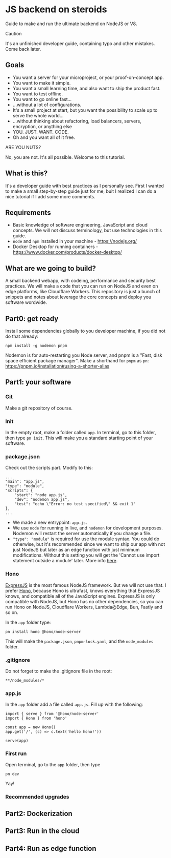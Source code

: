 # JS backend on steroids

Guide to make and run the ultimate backend on NodeJS or V8.

> [!CAUTION]
> It's an unfinished developer guide, containing typo and other mistakes. Come back later.

## Goals

* You want a server for your microproject, or your proof-on-concept app.
* You want to make it simple.
* You want a small learning time, and also want to ship the product fast.
* You want to test offline.
* You want to go online fast...
* ...without a lot of configurations.
* It's a small project at start, but you want the possibility to scale up to serve the whole world...
* ...without thinking about refactoring, load balancers, servers, encryption, or anything else
* YOU. JUST. WANT. CODE.
* Oh and you want all of it free.

ARE YOU NUTS?

No, you are not. It's all possible. Welcome to this tutorial.

## What is this?

It's a developer guide with best practices as I personally see. First I wanted to make a small step-by-step guide just for me, buit I realized I can do a nice tutorial if I add some more comments.

## Requirements

* Basic knowledge of software engineering, JavaScript and cloud concepts. We will not discuss terminology, but use technologies in this guide.
* `node` and `npm` installed in your machine - https://nodejs.org/
* Docker Desktop for running containers - https://www.docker.com/products/docker-desktop/

## What are we going to build?

A small backend webapp, with codeing, performance and security best practices. We will make a code that you can run on NodeJS and even on edge platforms, like Cloudflare Workers. This repository is just a bunch of snippets and notes about leverage the core concepts and deploy you software wordwide.

## Part0: get ready

Install some dependencies globally to you developer machine, if you did not do that already:
```
npm install -g nodemon pnpm
```

Nodemon is for auto-restarting you Node server, and pnpm is a "Fast, disk space efficient package manager". Make a shorthand for `pnpm` as `pn`: https://pnpm.io/installation#using-a-shorter-alias

## Part1: your software

### Git

Make a git repository of course.

### Init

In the empty root, make a folder called `app`. In terminal, go to this folder, then type ```pn init```. This will make you a standard starting point of your software.

### package.json

Check out the scripts part. Modify to this:

```
...
"main": "app.js",
"type": "module",
"scripts": {
    "start": "node app.js",
    "dev": "nodemon app.js",
    "test": "echo \"Error: no test specified\" && exit 1"
},
...
```

* We made a new entrypoint: `app.js`.
* We use `node` for running in live, and `nodemon` for development purposes. Nodemon will restart the server automatically if you change a file.
* `"type": "module"` is required for use the module syntax. You could do otherwise, but it's recommended since we want to ship our app with not just NodeJS but later as an edge function with just minimum modifications. Without this setting you will get the 'Cannot use import statement outside a module' later. More info [here](https://www.dhiwise.com/post/fix-the-error-cannot-use-import-statement-outside-a-module).

### Hono

[ExpressJS](https://expressjs.com/) is the most famous NodeJS framework. But we will not use that. I prefer [Hono](https://hono.dev/), because Hono is ultrafast, knows everything that ExpressJS knows, and compatible all of the JavaScript engines. ExpressJS is only compatible with NodeJS, but Hono has no other dependencies, so you can run Hono on NodeJS, Cloudflare Workers, Lambda@Edge, Bun, Fastly and so on.

In the `app` folder type:

```
pn install hono @hono/node-server
```

This will make the `package.json`, `pnpm-lock.yaml`, and the `node_modules` folder.

### .gitignore

Do not forget to make the .gitignore file in the root:

```
**/node_modules/*
```

### app.js

In the `app` folder add a file called `app.js`. Fill up with the following:

```
import { serve } from '@hono/node-server'
import { Hono } from 'hono'

const app = new Hono()
app.get('/', (c) => c.text('hello hono!'))

serve(app)
```

### First run

Open terminal, go to the `app` folder, then type
```
pn dev
```

Yay!

### Recommended upgrades

## Part2: Dockerization

## Part3: Run in the cloud

## Part4: Run as edge function